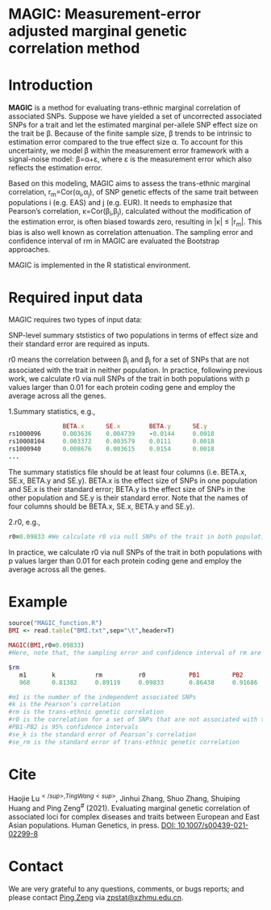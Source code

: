 # MAGIC: Measurement-error adjusted marginal genetic correlation method
# Introduction
**MAGIC** is a method for evaluating trans-ethnic marginal correlation of associated SNPs. Suppose we have yielded a set of uncorrected associated SNPs for a trait and let the estimated marginal per-allele SNP effect size on the trait be &beta;. Because of the finite sample size, &beta; trends to be intrinsic to estimation error compared to the true effect size α. To account for this uncertainty, we model &beta; within the measurement error framework with a signal-noise model: &beta;=&alpha;+ε, where ε is the measurement error which also reflects the estimation error.

Based on this modeling, MAGIC aims to assess the trans-ethnic marginal correlation, r<sub>m</sub>=Cor(&alpha;<sub>i</sub>,&alpha;<sub>j</sub>), of SNP genetic effects of the same trait between populations i (e.g. EAS) and j (e.g. EUR). It needs to emphasize that Pearson’s correlation, κ=Cor(&beta;<sub>i</sub>,&beta;<sub>j</sub>), calculated without the modification of the estimation error, is often biased towards zero, resulting in |κ| ≤ |r<sub>m</sub>|. This bias is also well known as correlation attenuation. The sampling error and confidence interval of rm in MAGIC are evaluated the Bootstrap approaches. 

MAGIC is implemented in the R statistical environment.
# Required input data
MAGIC requires two types of input data:

SNP-level summary ststistics of two populations in terms of effect size and their standard error are required as inputs.

r0 means the correlation between &beta;<sub>i</sub> and &beta;<sub>j</sub> for a set of SNPs that are not associated with the trait in neither population. In practice, following previous work, we calculate r0 via null SNPs of the trait in both populations with p values larger than 0.01 for each protein coding gene and employ the average across all the genes.

1.Summary statistics, e.g.,
```ruby
               BETA.x      SE.x        BETA.y      SE.y
rs1000096      0.003636    0.004739    -0.0144     0.0018
rs10008104     0.003372    0.003579    0.0111      0.0018
rs1000940      0.008676    0.003615    0.0154      0.0018
...

```
The summary statistics file should be at least four columns (i.e. BETA.x, SE.x, BETA.y and SE.y). BETA.x is the effect size of SNPs in one population and SE.x is their standard error; BETA.y is the effect size of SNPs in the other population and SE.y is their standard error. Note that the names of four columns should be BETA.x, SE.x, BETA.y and SE.y).

2.r0, e.g.,
```ruby
r0=0.09833 #We calculate r0 via null SNPs of the trait in both populations with p values larger than 0.01 for each protein coding gene and employ the average across all the genes.
```
In practice, we calculate r0 via null SNPs of the trait in both populations with p values larger than 0.01 for each protein coding gene and employ the average across all the genes.

# Example
```ruby
source("MAGIC_function.R")
BMI <- read.table("BMI.txt",sep="\t",header=T)

MAGIC(BMI,r0=0.09833)
#Here, note that, the sampling error and confidence interval of rm are evaluated the Bootstrap approaches.

$rm
   m1       k           rm          r0            PB1         PB2         se_k        se_rm     
   968      0.81382     0.89119     0.09833       0.86438     0.91686     0.01265     0.01372           

#m1 is the number of the independent associated SNPs
#k is the Pearson’s correlation
#rm is the trans-ethnic genetic correlation
#r0 is the correlation for a set of SNPs that are not associated with the trait in neither population. In practice, following previous work, we calculate r0 via null SNPs of the trait in both populations with p values larger than 0.01 for each protein coding gene and employ the average across all the genes.
#PB1-PB2 is 95% confidence intervals
#se_k is the standard error of Pearson’s correlation
#se_rm is the standard error of trans-ethnic genetic correlation

```

# Cite
Haojie Lu<sup>$</sup>, Ting Wang<sup>$</sup>, Jinhui Zhang, Shuo Zhang, Shuiping Huang and Ping Zeng<sup>#</sup> (2021). Evaluating marginal genetic correlation of associated loci for complex diseases and traits between European and East Asian populations. Human Genetics, in press. [DOI: 10.1007/s00439-021-02299-8](https://link.springer.com/article/10.1007/s00439-021-02299-8)

# Contact
We are very grateful to any questions, comments, or bugs reports; and please contact [Ping Zeng](https://github.com/biostatpzeng) via zpstat@xzhmu.edu.cn.
